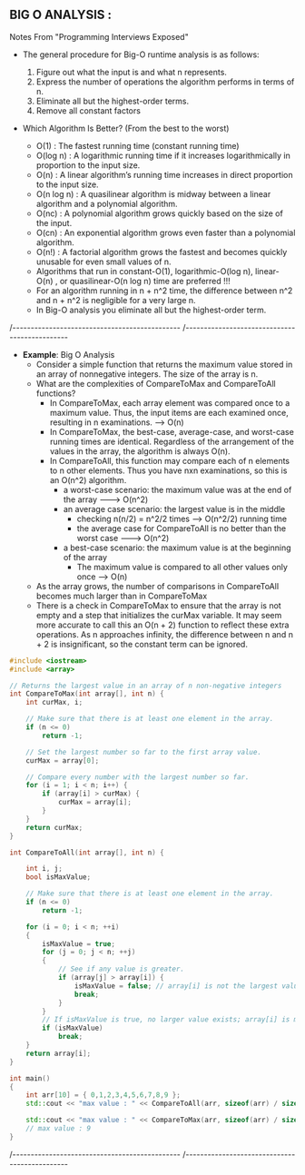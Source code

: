 ## BIG O ANALYSIS : 
Notes From "Programming Interviews Exposed" 
- The general procedure for Big-O runtime analysis is as follows:
  1. Figure out what the input is and what n represents.
  2. Express the number of operations the algorithm performs in terms of n.
  3. Eliminate all but the highest-order terms.
  4. Remove all constant factors

- Which Algorithm Is Better? (From the best to the worst) 
  - O(1) : The fastest running time (constant running time)
  - O(log n) : A logarithmic running time if it increases logarithmically in proportion to the input size.
  - O(n) : A linear algorithm’s running time increases in direct proportion to the input size.
  - O(n log n) : A quasilinear algorithm is midway between a linear algorithm and a polynomial algorithm.
  - O(nc) : A polynomial algorithm grows quickly based on the size of the input.
  - O(cn) : An exponential algorithm grows even faster than a polynomial algorithm.
  - O(n!) : A factorial algorithm grows the fastest and becomes quickly unusable for even small values of n.
  - Algorithms that run in constant-O(1), logarithmic-O(log n), linear-O(n) , or quasilinear-O(n log n) time are preferred !!!
  - For an algorithm running in n + n^2 time, the difference between n^2 and n + n^2 is negligible for a very large n.
  - In Big-O analysis you eliminate all but the highest-order term.

/----------------------------------------------
/----------------------------------------------

- **Example**: Big O Analysis
  - Consider a simple function that returns the maximum value stored in an array of nonnegative integers. The size of the array is n.
  - What are the complexities of CompareToMax and CompareToAll functions?
    - In CompareToMax, each array element was compared once to a maximum value. Thus, the input items are each examined once, resulting in n examinations. --> O(n)
    - In CompareToMax, the best-case, average-case, and worst-case running times are identical. Regardless of the arrangement of the values in the array, the algorithm is always O(n).
    - In CompareToAll, this function may compare each of n elements to n other elements. Thus you have nxn examinations, so this is an O(n^2) algorithm.
      - a worst-case scenario: the maximum value was at the end of the array ---> O(n^2)
      - an average case scenario: the largest value is in the middle
        - checking n(n/2) = n^2/2 times --> O(n^2/2) running time
        - the average case for CompareToAll is no better than the worst case ---> O(n^2)
      - a best-case scenario: the maximum value is at the beginning of the array
        - The maximum value is compared to all other values only once --> O(n) 
  - As the array grows, the number of comparisons in CompareToAll becomes much larger than in CompareToMax
  - There is a check in CompareToMax to ensure that the array is not empty and a step that initializes the curMax variable. It may seem more accurate to call this an O(n + 2) function to reflect these extra operations. As n approaches infinity, the difference between n and n + 2 is insignificant, so the constant term can be ignored.
  

```cpp
#include <iostream>
#include <array>

// Returns the largest value in an array of n non-negative integers 
int CompareToMax(int array[], int n) {
	int curMax, i;

	// Make sure that there is at least one element in the array.
	if (n <= 0)
		return -1;

	// Set the largest number so far to the first array value.
	curMax = array[0];

	// Compare every number with the largest number so far. 
	for (i = 1; i < n; i++) {
		if (array[i] > curMax) {
			curMax = array[i];
		}
	}
	return curMax;
}

int CompareToAll(int array[], int n) {

	int i, j;
	bool isMaxValue;

	// Make sure that there is at least one element in the array.
	if (n <= 0)
		return -1;

	for (i = 0; i < n; ++i)
	{
		isMaxValue = true;
		for (j = 0; j < n; ++j)
		{
			// See if any value is greater.
			if (array[j] > array[i]) {
				isMaxValue = false; // array[i] is not the largest value.
				break;
			}
		}
		// If isMaxValue is true, no larger value exists; array[i] is max.
		if (isMaxValue)
			break;
	}
	return array[i];
}

int main()
{
	int arr[10] = { 0,1,2,3,4,5,6,7,8,9 };
	std::cout << "max value : " << CompareToAll(arr, sizeof(arr) / sizeof(&arr[0])) << "\n";

	std::cout << "max value : " << CompareToMax(arr, sizeof(arr) / sizeof(&arr[0])) << "\n";
	// max value : 9
}
```
/----------------------------------------------
/----------------------------------------------
